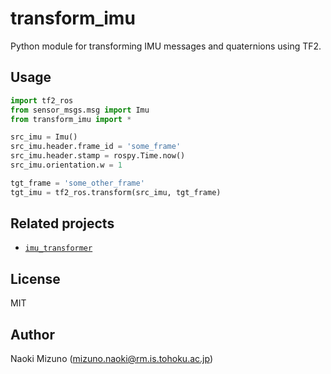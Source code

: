 # transform_imu

Python module for transforming IMU messages and quaternions using TF2.

## Usage

```python
import tf2_ros
from sensor_msgs.msg import Imu
from transform_imu import *

src_imu = Imu()
src_imu.header.frame_id = 'some_frame'
src_imu.header.stamp = rospy.Time.now()
src_imu.orientation.w = 1

tgt_frame = 'some_other_frame'
tgt_imu = tf2_ros.transform(src_imu, tgt_frame)
```

## Related projects

- [`imu_transformer`](https://github.com/ros-perception/imu_pipeline/tree/indigo-devel/imu_transformer)


## License

MIT


## Author

Naoki Mizuno (mizuno.naoki@rm.is.tohoku.ac.jp)
